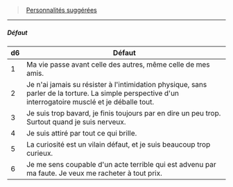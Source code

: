 ﻿---
!Generic
Id: background_crapule_hd.md#défaut
ParentLink: background_crapule_hd.md#personnalités-suggérées
Name: Défaut
ParentName: Personnalités suggérées
NameLevel: 5
---
> [Personnalités suggérées](hd_background_crapule_personnalites_suggerees.md)

---

##### Défaut

|d6|Défaut|
|---|---|
|1|Ma vie passe avant celle des autres, même celle de mes amis.|
|2|Je n'ai jamais su résister à l'intimidation physique, sans parler de la torture. La simple perspective d'un interrogatoire musclé et je déballe tout.|
|3|Je suis trop bavard, je finis toujours par en dire un peu trop. Surtout quand je suis nerveux.|
|4|Je suis attiré par tout ce qui brille.|
|5|La curiosité est un vilain défaut, et je suis beaucoup trop curieux.|
|6|Je me sens coupable d'un acte terrible qui est advenu par ma faute. Je veux me racheter à tout prix.|

